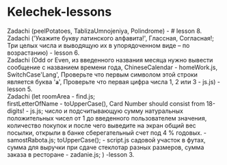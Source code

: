 # Kelechek-lessons
Zadachi (peelPotatoes, TablizaUmnojeniya, Polindrome) - # lesson 8. <br>
Zadachi ('Укажите букву латинского алфавита!', Глассная, Согласная!; Три целых числа и выводящую их в упорядоченном виде – по возрастанию) - lesson 6. <br>
Zadachi (Odd or Even, из введенного названия месяца нужно вывести сообщение с названием времени года, ChineseCalendar - homeWork.js, <br>
SwitchCase'Lang', Проверьте что первым символом этой строки является буква '**`a`**', Проверьте что первая цифра числа 1, 2 или 3 - js.js) - lesson 5. <br>
Zadachi (let roomArea - find.js; <br>
firstLetterOfName - toUpperCase(), Card Number should consist from 18-digits! - js.js; 
число и подсчитывающую сумму натуральных положительных чисел от 1 до введенного пользователем значения,  количество покупок и после чего выведите на экран общий вес посылки, открыли в банке сберегательный счет под 4 % годовых. - samostRabota.js; 
toUpperCase(); - script.js
садовой участок в футах, сумма для выручки при сдаче стеклотар разных размеров, суммa заказа в ресторане - zadanie.js; ) -lesson 3. <br>
